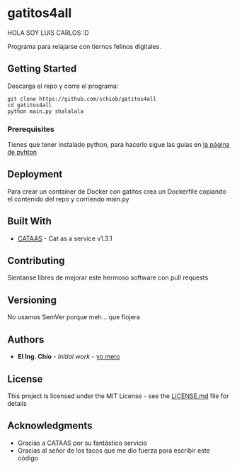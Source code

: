 ﻿# gatitos4all

HOLA SOY LUIS CARLOS :D

Programa para relajarse con tiernos felinos digitales.

## Getting Started

Descarga el repo y corre el programa:
```
git clone https://github.com/schiob/gatitos4all
cd gatitos4all
python main.py shalalala
```

### Prerequisites

Tienes que tener instalado python, para hacerlo sigue las guías en [la página de pyhton](https://wiki.python.org/moin/BeginnersGuide/Download)

## Deployment

Para crear un container de Docker con gatitos crea un Dockerfile copiando el contenido del repo y corriendo main.py

## Built With

* [CATAAS](http://cataas.com/) - Cat as a service v1.3.1

## Contributing

Sientanse libres de mejorar este hermoso software con pull requests

## Versioning

No usamos SemVer porque meh... que flojera

## Authors

* **El Ing. Chío** - *Initial work* - [yo mero](https://github.com/schiob)

## License

This project is licensed under the MIT License - see the [LICENSE.md](LICENSE.md) file for details

## Acknowledgments

* Gracias a CATAAS por su fantástico servicio
* Gracias al señor de los tacos que me dio fuerza para escribir este código
